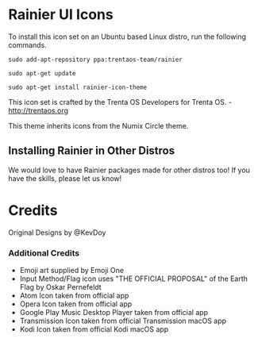 Rainier UI Icons
=============

To install this icon set on an Ubuntu based Linux distro, run the following commands.

	sudo add-apt-repository ppa:trentaos-team/rainier

	sudo apt-get update

	sudo apt-get install rainier-icon-theme

This icon set is crafted by the Trenta OS Developers for Trenta OS. - http://trentaos.org

This theme inherits icons from the Numix Circle theme.

## Installing Rainier in Other Distros
We would love to have Rainier packages made for other distros too! If you have the skills, please let us know!

# Credits
Original Designs by @KevDoy

### Additional Credits
- Emoji art supplied by Emoji One
- Input Method/Flag icon uses "THE OFFICIAL PROPOSAL" of the Earth Flag by Oskar Pernefeldt
- Atom Icon taken from official app
- Opera Icon taken from official app
- Google Play Music Desktop Player taken from official app
- Transmission Icon taken from official Transmission macOS app
- Kodi Icon taken from official Kodi macOS app
